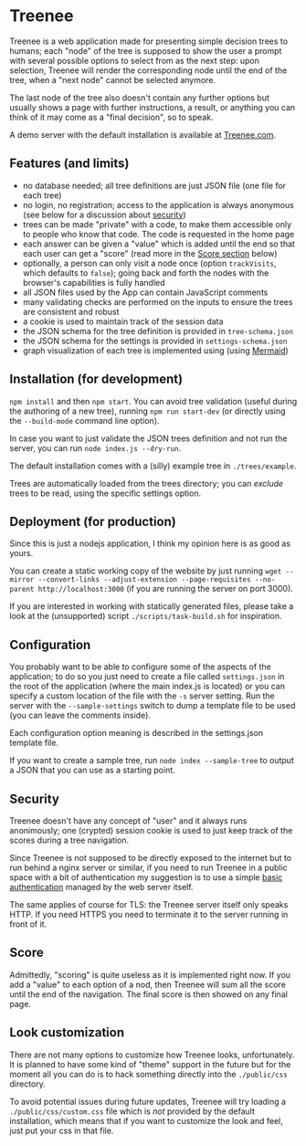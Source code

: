 # Treenee

Treenee is a web application made for presenting simple decision trees to humans; each "node" of the tree is supposed to show the user a prompt with several possible options to select from as the next step: upon selection, Treenee will render the corresponding node until the end of the tree, when a "next node" cannot be selected anymore.

The last node of the tree also doesn't contain any further options but usually shows a page with further instructions, a result, or anything you can think of it may come as a "final decision", so to speak.

A demo server with the default installation is available at [Treenee.com](https://treenee.com).

## Features (and limits)

- no database needed; all tree definitions are just JSON file (one file for each tree)
- no login, no registration; access to the application is always anonymous (see below for a discussion about [security](#security))
- trees can be made "private" with a code, to make them accessible only to people who know that code. The code is requested in the home page
- each answer can be given a "value" which is added until the end so that each user can get a "score" (read more in the [Score section](#score) below)
- optionally, a person can only visit a node once (option `trackVisits`, which defaults to `false`); going back and forth the nodes with the browser's capabilities is fully handled
- all JSON files used by the App can contain JavaScript comments
- many validating checks are performed on the inputs to ensure the trees are consistent and robust
- a cookie is used to maintain track of the session data
- the JSON schema for the tree definition is provided in `tree-schema.json`
- the JSON schema for the settings is provided in `settings-schema.json`
- graph visualization of each tree is implemented using (using [Mermaid](https://mermaid-js.github.io/))

## Installation (for development)

`npm install` and then `npm start`. You can avoid tree validation (useful during the authoring of a new tree), running `npm run start-dev` (or directly using the `--build-mode` command line option).

In case you want to just validate the JSON trees definition and not run the server, you can run `node index.js --dry-run`.

The default installation comes with a (silly) example tree in `./trees/example`.

Trees are automatically loaded from the trees directory; you can _exclude_ trees to be read, using the specific settings option.

## Deployment (for production)

Since this is just a nodejs application, I think my opinion here is as good as yours.

You can create a static working copy of the website by just running `wget --mirror --convert-links --adjust-extension --page-requisites --no-parent http://localhost:3000` (if you are running the server on port 3000).

If you are interested in working with statically generated files, please take a look at the (unsupported) script `./scripts/task-build.sh` for inspiration.

## Configuration

You probably want to be able to configure some of the aspects of the application; to do so you just need to create a file called `settings.json` in the root of the application (where the main index.js is located) or you can specify a custom location of the file with the `-s` server setting. Run the server with the `--sample-settings` switch to dump a template file to be used (you can leave the comments inside).

Each configuration option meaning is described in the settings.json template file.

If you want to create a sample tree, run `node index --sample-tree` to output a JSON that you can use as a starting point.

## Security

Treenee doesn't have any concept of "user" and it always runs anonimously; one (crypted) session cookie is used to just keep track of the scores during a tree navigation.

Since Treenee is not supposed to be directly exposed to the internet but to run behind a nginx server or similar, if you need to run Treenee in a public space with a bit of authentication my suggestion is to use a simple [basic authentication](https://docs.nginx.com/nginx/admin-guide/security-controls/configuring-http-basic-authentication) managed by the web server itself.

The same applies of course for TLS: the Treenee server itself only speaks HTTP. If you need HTTPS you need to terminate it to the server running in front of it.

## Score

Admittedly, "scoring" is quite useless as it is implemented right now. If you add a "value" to each option of a nod, then Treenee will sum all the score until the end of the navigation. The final score is then showed on any final page.

## Look customization

There are not many options to customize how Treenee looks, unfortunately. It is planned to have some kind of "theme" support in the future but for the moment all you can do is to hack something directly into the `./public/css` directory.

To avoid potential issues during future updates, Treenee will try loading a `./public/css/custom.css` file which is _not_ provided by the default installation, which means that if you want to customize the look and feel, just put your css in that file.
